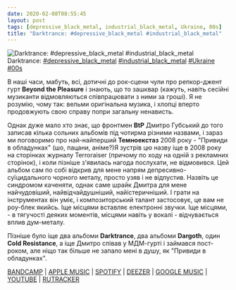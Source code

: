 ```yaml
---
date: 2020-02-08T08:55:45
layout: post
tags: [depressive_black_metal, industrial_black_metal, Ukraine, 00s]
title: "Darktrance: #depressive_black_metal #industrial_black_metal"
---
```

![Darktrance: #depressive_black_metal #industrial_black_metal](https://res.cloudinary.com/vast-space-unexplored/image/upload/photos/photo_878_08-02-2020_08-55-45.jpg)
Darktrance: [#depressive_black_metal](/tags/#depressive_black_metal) [#industrial_black_metal](/tags/#industrial_black_metal) [#Ukraine](/tags/#Ukraine) [#00s](/tags/#00s)

В наші часи, мабуть, всі, дотичні до рок-сцени чули про репкор-джент гурт **Beyond the Pleasure** і знають, що то зашквар (кажуть, навіть сесійні музиканти відмовляються співпрацювати з ними за гроші). Я не розумію, чому так: вельми оригінальна музика, і хлопці вперто продовжують свою справу попри загальну ненависть.

Однак дуже мало хто знає, що фронтмен **BtP** Дмитро Губський до того записав кілька сольних альбомів під чотирма різними назвами, і зараз ми поговоримо про най-найперший **Темноекстаз** 2008 року - &quot;Привиди в обладунках&quot; (шо, пацани, аніме?)Я зустрів цю назву іще в 2008 року на сторінках журналу  Terroraiser (причому по ходу на одній з рекламних сторінок), і коли пізніше з&#39;явилась нагода послухати, не відмовився. Цей альбом сам по собі відкрив для мене напрям депресивно-суїцидального чорного металу, просто узяв і не відпустив. Назвіть це синдромом каченяти, однак саме шрайк Дмитра для мене найчудовіший, найвідчайдушніший, найістеричніший. І грати на інструментах він уміє, і композиторський талант застосовує, це вам не роу-блек якийсь. Іще місцями вставляє електронні звучки. Іще місцями, - в тягучості деяких моментів, місцями навіть у вокалі - відчувається вплив дум-металу.

Пізніше було іще два альбоми **Darktrance**, два альбоми **Dargoth**, один **Cold Resistance**, а іще Дмитро співав у МДМ-гурті і займався пост-роком, але ніщо так більше не запало мені в душу, як &quot;Привиди в обладунках&quot;.

[BANDCAMP](https://badmoodmanmusic.bandcamp.com/album/ghosts-in-the-shells) \| [APPLE MUSIC](https://music.apple.com/ca/album/ghosts-in-the-shells/1455219418) \| [SPOTIFY](https://open.spotify.com/album/7L3J8qw5J4sH47smYYjV01) \| [DEEZER](https://www.deezer.com/album/88955702?utm_source=deezer&amp;utm_content=album-88955702&amp;utm_term=1601611822_1581144847&amp;utm_medium=web) \| [GOOGLE MUSIC](https://play.google.com/music/m/Becedicpyve2n6stxtxtya2vpqy?t=Ghosts_in_the_Shells_-_Darktrance) \| [YOUTUBE](https://www.youtube.com/playlist?list=OLAK5uy_lPPHRxkfzmw2lZC60TEDlXf6uHPNs5EjQ) \| [RUTRACKER](https://rutracker.org/forum/viewtopic.php?t=2492744)